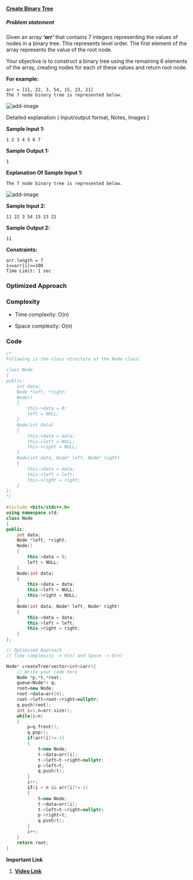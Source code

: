 

**[Create Binary Tree](https://www.codingninjas.com/studio/problems/create-binary-tree_8360671)**


##### Problem statement

Given an array _**'arr'**_ that contains 7 integers representing the values of nodes in a binary tree. This represents level order. The first element of the array represents the value of the root node.

Your objective is to construct a binary tree using the remaining 6 elements of the array, creating nodes for each of these values and return root node.


**For example:**

```
arr = [11, 22, 3, 54, 15, 23, 21]
The 7 node binary tree is represented below.
```

![add-image](https://files.codingninjas.in/untitled-18-27939.jpg)

Detailed explanation ( Input/output format, Notes, Images )


**Sample Input 1:**

```
1 2 3 4 5 6 7
```

**Sample Output 1:**

```
1
```

**Explanation Of Sample Input 1:**

```
The 7 node binary tree is represented below.
```

![add-image](https://files.codingninjas.in/untitled-17-27937.jpg)



**Sample Input 2:**

```
11 22 3 54 15 23 21
```

**Sample Output 2:**

```
11
```



**Constraints:**

```
arr.length = 7
1<=arr[i]<=100
Time Limit: 1 sec
```

### Optimized Approach

### Complexity

- Time complexity: O(n)
    
- Space complexity: O(n)
    

### Code

```cpp
/*
Following is the class structure of the Node class:

class Node
{
public:
    int data;
    Node *left, *right;
    Node()
    {
        this->data = 0;
        left = NULL;
    }
    Node(int data)
    {
        this->data = data;
        this->left = NULL;
        this->right = NULL;
    }
    Node(int data, Node* left, Node* right)
    {
        this->data = data;
        this->left = left;
        this->right = right;
    }
};
*/

#include <bits/stdc++.h>
using namespace std;
class Node
{
public:
    int data;
    Node *left, *right;
    Node()
    {
        this->data = 0;
        left = NULL;
    }
    Node(int data)
    {
        this->data = data;
        this->left = NULL;
        this->right = NULL;
    }
    Node(int data, Node* left, Node* right)
    {
        this->data = data;
        this->left = left;
        this->right = right;
    }
};

// Optimized Approach
// Time complexity -> O(n) and Space -> O(n)

Node* createTree(vector<int>&arr){
    // Write your code here
    Node *p,*t,*root;
    queue<Node*> q;
    root=new Node;
    root->data=arr[0];
    root->left=root->right=nullptr;
    q.push(root);
    int i=1,n=arr.size();
    while(i<n)
    {
        p=q.front();
        q.pop();
        if(arr[i]!=-1)
        {
            t=new Node;
            t->data=arr[i];
            t->left=t->right=nullptr;
            p->left=t;
            q.push(t);
        }
        i++;
        if(i < n && arr[i]!=-1)
        {
            t=new Node;
            t->data=arr[i];
            t->left=t->right=nullptr;
            p->right=t;
            q.push(t);
        }
        i++;
    }
    return root;
}
```



**Important Link**
1. **[Video Link](https://youtu.be/ctCpP0RFDFc)**
